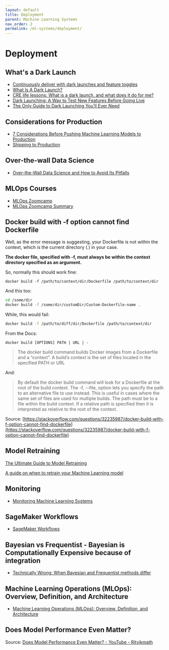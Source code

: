 ```yaml
---
layout: default
title: Deployment
parent: Machine Learning Systems
nav_order: 2
permalink: /ml-systems/deployment/
---
```


# Deployment

## What's a Dark Launch

- [Continuously deliver with dark launches and feature toggles](https://www.ibm.com/garage/method/practices/run/practice_dark_launch_feature_toggles/)
- [What Is A Dark Launch?](https://devcycle.com/solutions/dark-launch)
- [CRE life lessons: What is a dark launch, and what does it do for me?](https://cloud.google.com/blog/products/gcp/cre-life-lessons-what-is-a-dark-launch-and-what-does-it-do-for-me)
- [Dark Launching: A Way to Test New Features Before Going Live](https://blog.leaseweb.com/2017/11/17/dark-launching/)
- [The Only Guide to Dark Launching You’ll Ever Need](https://launchdarkly.com/blog/guide-to-dark-launching/)

## Considerations for Production

- [7 Considerations Before Pushing Machine Learning Models to Production](https://towardsdatascience.com/7-considerations-before-pushing-machine-learning-models-to-production-efab64c4d433)
- [Shipping to Production](https://blog.pragmaticengineer.com/shipping-to-production/)

## Over-the-wall Data Science

- [Over-the-Wall Data Science and How to Avoid Its Pitfalls](https://towardsdatascience.com/over-the-wall-data-science-and-how-to-avoid-its-pitfalls-5af6fa2eef2b)

## MLOps Courses

- [MLOps Zoomcamp](https://github.com/DataTalksClub/mlops-zoomcamp)
- [MLOps Zoomcamp Summary](https://github.com/ThinamXx/MLOps/tree/main/MLOps%20Zoomcamp)

## Docker build with -f option cannot find Dockerfile

Well, as the error message is suggesting, your Dockerfile is not within the context, which is the current directory (.) in your case.

**The docker file, specified with -f, must always be within the context directory specified as an argument.**

So, normally this should work fine:

`docker build -f /path/to/context/dir/Dockerfile /path/to/context/dir`

And this too:

```bash
cd /some/dir
docker build -f /some/dir/customDir/Custom-Dockerfile-name .
```

While, this would fail:

```bash
docker build -f /path/to/diff/dir/Dockerfile /path/to/context/dir
```

From the Docs:

`docker build [OPTIONS] PATH | URL | -`

> The docker build command builds Docker images from a Dockerfile and a “context”. A build’s context is the set of files located in the specified PATH or URL

And:

> By default the docker build command will look for a Dockerfile at the root of the build context. The -f, --file, option lets you specify the path to an alternative file to use instead. This is useful in cases where the same set of files are used for multiple builds. The path must be to a file within the build context. If a relative path is specified then it is interpreted as relative to the root of the context.

Source: [https://stackoverflow.com/questions/32235987/docker-build-with-f-option-cannot-find-dockerfile](https://stackoverflow.com/questions/32235987/docker-build-with-f-option-cannot-find-dockerfile)

## Model Retraining

[The Ultimate Guide to Model Retraining](https://mlinproduction.com/model-retraining/)

[A guide on when to retrain your Machine Learning model](https://towardsdatascience.com/when-are-you-planning-to-retrain-your-machine-learning-model-5349eb0c4706)

## Monitoring

- [Monitoring Machine Learning Systems](https://madewithml.com/courses/mlops/monitoring/)

## SageMaker Workflows

- [SageMaker Workflows](https://docs.aws.amazon.com/sagemaker/latest/dg/workflows.html)

## Bayesian vs Frequentist - Bayesian is Computationally Expensive because of integration

- [Technically Wrong: When Bayesian and Frequentist methods differ](https://www.countbayesie.com/blog/2021/4/27/technically-wrong-when-bayesian-and-frequentist-methods-differ)

## Machine Learning Operations (MLOps): Overview, Definition, and Architecture

- [Machine Learning Operations (MLOps): Overview, Definition, and Architecture](https://arxiv.org/abs/2205.02302)

## Does Model Performance Even Matter?

Source: [Does Model Performance Even Matter? - YouTube - Ritvikmath](https://www.youtube.com/watch?v=vVTPP5gJe2g&ab_channel=ritvikmath)

